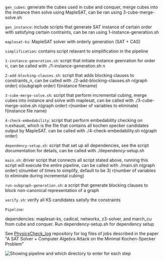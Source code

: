 `gen_cubes`: generate the cubes used in cube and conquer, merge cubes into the instance then solve using MapleSAT, can be ran using 3-cube-merge-solve.sh

`gen_instance`: include scripts that generate SAT instance of certain order with satisfying certain contraints, can be ran using 1-instance-generation.sh

`maplesat-ks`: MapleSAT solver with orderly generation (SAT + CAS)

`simplification`: contains script relavant to simplification in the pipeline

`1-instance-generation.sh`: script that initiate instance geenration for order n, can be called with ./1-instance-generation.sh n

`2-add-blocking-clauses.sh`: script that adds blocking clauses to constraints_n, can be called with ./2-add-blocking-clauses.sh n(graph order) o(subgraph order) f(instance filename)

`3-cube-merge-solve.sh`: script that perform incremental cubing, merge cubes into instance and solve with maplesat, can be called with ./3-cube-merge-solve.sh n(graph order) r(number of variables to eliminate) f(instance file name)

`4-check-embedability`: script that perform embedability checking on n.exhaust, which is the file that contains all kochen specker candidates output by MapleSAT. can be called with ./4-check-embedability.sh n(graph order)

`dependency-setup.sh`: script that set up all dependencies, see the script documentation for details, can be called with ./dependency-setup.sh

`main.sh`: driver script that connects all script stated above, running this script will execute the entire pipeline, can be called with ./main.sh n(graph order) s(number of times to simplify, default to be 3) r(number of variables to eliminate during incremental cubing)

`run-subgraph-generation.sh`: a script that generate blocking clauses to block non-canonical representation of a graph

`verify.sh`: verify all KS candidates satisfy the constraints

`Pipeline`: 

dependencies: maplesat-ks, cadical, networkx, z3-solver, and march_cu from cube and conquer. Run dependency-setup.sh for dependency setup

See [PhysicsCheck_log](https://github.com/BrianLi009/PhysicsCheck_log) repository for log files of jobs described in the paper "A SAT Solver + Computer Algebra Attack on the Minimal Kochen-Specker Problem"

![Showing pipeline and which directory to enter for each step](pipeline.png?raw=true "Pipeline")
